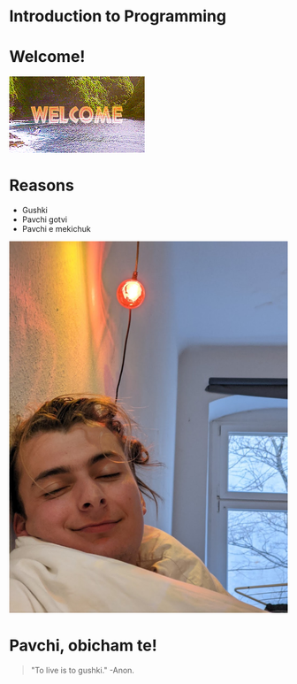 # Introduction to Programming

# Welcome!
![welcome](welcome.gif)


# Reasons
* Gushki
* Pavchi gotvi
* Pavchi e mekichuk

<!SLIDE>
![a picture of my Pavchi](pavchi.jpg)

# Pavchi, obicham te!
> "To live is to gushki." -Anon.
